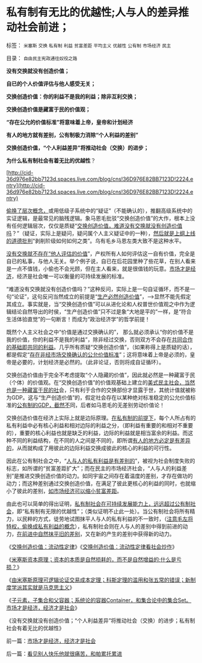 # 私有制有无比的优越性;人与人的差异推动社会前进；

标签： `米塞斯` `交换` `私有制` `利益` `贫富差距` `平均主义` `优越性` `公有制` `市场经济` `民主` 

目录： `自由民主宪政通往奴役之路`

**没有交换就没有创造价值；**

**自已的个人价值评估与他人感受无关；**

**交换创造价值：你的利益不是我的利益；除非互利交换；**

**交换创造价值是藏富于民的价值观；**

**“存在公允的价值标准”将意味着上帝，皇帝和计划经济**

**有人的地方就有差别，公有制极力消除“个人利益的差别”**

**交换创造价值，“个人利益差异”将推动社会（交换）的进步；**

**为什么私有制社会有着无比的优越性**？

[http://cid-36d976e82bb7123d.spaces.live.com/blog/cns!36D976E82BB7123D!2224.entry](http://cid-36d976e82bb7123d.spaces.live.com/blog/cns!36D976E82BB7123D!2224.entry)

[偷换了层次概念，](../../../2010/5/4/中国不缺信仰，中国缺乏名词解释.md)或用低级子系统中的“疑证”（不能确认的），推翻高级系统中的实证逻辑，是最常见的脑残逻辑。象马恩毛批驳“交换创造价值”的大作，根本上没有任何逻辑层次，仅仅是质疑“[交换创造价值，难道没有交换就没有创造价值吗](../../../2009/11/26/自愿交换是市场价值的唯一标准，和讲科学的艺术品.md)？”（疑证，实际上是疑问，疑问属个人主义疑证中的一种），[然后就是上纲上线的道德批判](../../../2010/3/26/道德治国“上纲上线”和中庸之道“减纲下线”.md)“剥削阶级如何如何之类”。乌有毛乡马恩左类大致不是这种水平。

[没有交换就不存在“他人评估的价值](../../../2009/3/30/单一价值标准；市场即物流.md)”，产权所有人如何评估这一自有价值，完全是自已的私事，与他人无关。举个例子说，自已在后花园里种了些花草，在别人看来是一点不值钱，小偷也不会光顾，但在主人看来，就是很值钱的玩意。[市场才是经济](../../../2009/12/18/交换创造价值决定了“市场才是经济”.md)，经济是社会唯一可以衡量的可持续发展的标准。

“难道没有交换就没有创造价值吗？”这种反问，实际上是一句自证循环，而不是一句“论证”，这句反问当然成立的前提是“[生产必然创造价值](../../../2010/6/7/《资本论》错在“生产创造价值”.md)”，——>显然不能先假定其成立。事实就是，当“交换创造价值”可以从进化论和人权普世价值观之中作为逻辑结论自然导出的时侯，“生产创造价值”只不过是象“大地是平的”一样，是“符合生活体验直觉”的一句断言！而成为“政治经济学”的哲学前提！

既然个人主义社会之中“价值是通过交换确认的”， 那么就必须承认“你的价值不是我的价值，你的利益不是我的利益”，除非经过交换，否则双方不会存在[共同合作的基础即共同的利益](../../../2009/3/3/社区自治让民众有共同的利益呼声.md)。几乎所有质疑“交换创造价值”，（如果称得上是质疑的话），都是假定“[存在非经市场交换确认的公允价值标准](../../../2010/9/20/特权是弱者；特权就是贪污；市场无“公允价值标准”.md)”；这将意味着上帝是必须的，皇帝是必要的，计划经济是必然的。（此非论证，否则将成自证循环）。

交换创造价值由于完全不考虑提取“个人隐藏的价值”，因此就必然是一种藏富于民（个体）的价值观。在“交换创造价值”的价值观基础上建立的[美式民主社会，当然也是一种藏富于民的社](../../../2010/5/3/美国历史上最可笑的对手.md)会，只有利于合作的交换部份才显露于世，其统计值就被称为GDP。这与“生产创造价值”的，假定社会存在以某种绝对标准稳定的公允价值标准的[公有制的GDP，截然不](../../../2009/12/27/政治经济学是科学吗？计划经济的GDP是什么？.md)同，后者如马恩毛的无差别劳动价值论！

交换创造价值在经济上实际上就是边际原理。[在私有制的前提下](../../../2010/11/11/实体历史分析,为什么私有制最公平？.md)，每个人所占有的私有利益中必有核心利益和相对边际的利益之分，（即利益有重要的和相对不重要的），重要的核心利益也就是缺乏的利益，边际的利益就是相当富余的利益。而这种不同的利益结构，在不同的人之间是不同的，即所谓[有人的地方必定是有差异的](../../../2010/4/14/有人的地方就有差别，人有差别不一定是不公平.md)，从而就构成了用彼此的边际利益交换成彼此的核心的利益的可行性。

因此在公有制社会之中，“[人与人的私有利益是有差别的](../../../2009/12/13/明确争论和不可争论的边界.md)”，被视为社会制度失败的标志，如所谓的“贫富差距扩大”；而在民主的市场经济社会，“人与人的利益差别”是推进交换创造价值的动力。如同宇宙之间存在着温度的差别，才存在做功的动力；而这种差别通过交换创造价值，在满足了彼此更核心的利益的同时，也就缩小了彼此的差别，[如市场经济可以缩小贫富差距](../../../2009/11/24/为什么市场经济能消除贫富差距.md)。

由此也可以简单的得出证明，[私有制社会在可持续发展能力上，远远超过公有制社会](../../../2010/12/8/世界本无真理对错，只在于选择权和代价归谁；.md)，即“私有制有无限的优越性”；（类似证明不止此一处）。当公有制社会将所有精力，以民粹的方式，徒劳地试图抹平人与人的私有利益的不一致时，（[注意毛左将特权，偷换成私有利益的概念](../../../2009/7/31/特权的经济学含义及利益演绎.md)），私有制社会则在人与人的差别中得到前进的动力，[在前进中自然抹平旧的差别](../../../2010/9/4/仇富造成贫富差距；中国贫富差距一直在缩小.md)，又在新的产生的差别中获得新的动力。



《[交换创造价值：流动性定律](../../../2010/12/21/交换创造价值：流动性定律.md)》《[交换创造价值：流动性定律看社会炒作](../../../2010/12/21/交换创造价值：流动性定律看炒作.md)》

《[米塞斯资本原理；资本的本质是自然损耗的，而不是自然增益的;什么是亏损？](../../../2010/12/21/米塞斯资本原理；什么是亏损？.md)》

《[由米塞斯原理可逻辑论证交易成本定理；科斯定理的滥用和张五常的错误；新制度学派其实就是马克思主义](http://hi.baidu.com/darthchn/blog/item/79c93b27d2f4e4068a82a118.html)》

《[子元素，子集合和父容器；系统论的容器Container，和集合论中的集合Set。市场才是经济，经济才是社会](../../../2010/12/22/市场才是经济，经济才是社会.md)》

《没有交换就没有创造价值；“个人利益差异”将推动社会（交换）的进步；私有制社会有着无比的优越性》

前一篇：[市场才是经济，经济才是社会](../../../2010/12/22/市场才是经济，经济才是社会.md)

后一篇：[看见别人快乐他就很痛苦，和帕累托累进](../../../2010/12/22/看见别人快乐他就很痛苦，和帕累托累进.md)